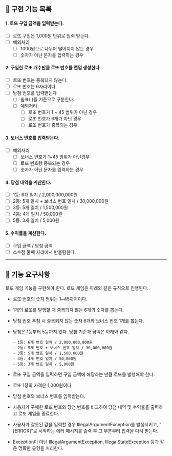##  📒 구현 기능 목록
#### 1. 로또 구입 금액을 입력받는다.
- [ ] 로또 구입은 1,000원 단위로 입력 받는다.
- [ ] 예외처리
    - [ ] 1000원으로 나누어 떨어지지 않는 경우
    - [ ] 숫자가 아닌 문자를 입력하는 경우
  
#### 2. 구입한 로또 개수만큼 로또 번호를 랜덤 생성한다.
- [ ] 로또 번호는 중복되지 않는다.
- [ ] 로또 번호는 6자리이다.
- [ ] 당첨 번호를 입력받는다
    - [ ] 쉼표(,)를 기준으로 구분한다.
    - [ ] 예외처리
        - [ ] 로또 번호가 1 ~ 45 범위가 아닌 경우
        - [ ] 로또 번호가 6개가 아닌 경우
        - [ ] 로또 번호가 중복되는 경우
      
#### 3. 보너스 번호를 입력받는다.
- [ ] 예외처리
  - [ ] 보너스 번호가 1~45 범위가 아닌경우
  - [ ] 로또 번호랑 중복되는 경우
  - [ ] 숫자가 아닌 문자를 입력하는 경우

#### 4. 당첨 내역을 계산한다.
- [ ] 1등: 6개 일치 / 2,000,000,000원
- [ ] 2등: 5개 일치 + 보너스 번호 일치 / 30,000,000원
- [ ] 3등: 5개 일치 / 1,500,000원
- [ ] 4등: 4개 일치 / 50,000원
- [ ] 5등: 3개 일치 / 5,000원

#### 5. 수익률을 계산한다.
- [ ] 구입 금액 / 당첨 금액
- [ ] 소수점 둘째 자리에서 반올림한다.

<hr>

## 📝 기능 요구사항
로또 게임 기능을 구현해야 한다. 로또 게임은 아래와 같은 규칙으로 진행된다.

- 로또 번호의 숫자 범위는 1~45까지이다.
- 1개의 로또를 발행할 때 중복되지 않는 6개의 숫자를 뽑는다.
- 당첨 번호 추첨 시 중복되지 않는 숫자 6개와 보너스 번호 1개를 뽑는다.
- 당첨은 1등부터 5등까지 있다. 당첨 기준과 금액은 아래와 같다. 
    ```
    - 1등: 6개 번호 일치 / 2,000,000,000원
    - 2등: 5개 번호 + 보너스 번호 일치 / 30,000,000원
    - 3등: 5개 번호 일치 / 1,500,000원
    - 4등: 4개 번호 일치 / 50,000원
    - 5등: 3개 번호 일치 / 5,000원
  ```
  
- 로또 구입 금액을 입력하면 구입 금액에 해당하는 만큼 로또를 발행해야 한다.
- 로또 1장의 가격은 1,000원이다.
- 당첨 번호와 보너스 번호를 입력받는다.
- 사용자가 구매한 로또 번호와 당첨 번호를 비교하여 당첨 내역 및 수익률을 출력하고 로또 게임을 종료한다.
- 사용자가 잘못된 값을 입력할 경우 IllegalArgumentException를 발생시키고, "[ERROR]"로 시작하는 에러 메시지를 출력 후 그 부분부터 입력을 다시 받는다.
- Exception이 아닌 IllegalArgumentException, IllegalStateException 등과 같은 명확한 유형을 처리한다.
